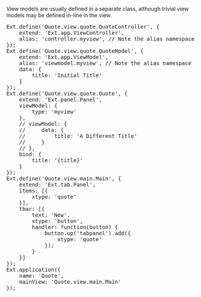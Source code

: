 View models are usually defined in a separate class, although trivial view models may be defined in-line in the view.

<pre class="runnable ">
Ext.define('Quote.view.quote.QuoteController', {
    extend: 'Ext.app.ViewController',
    alias: 'controller.myview', // Note the alias namespace
});
Ext.define('Quote.view.quote.QuoteModel', {
    extend: 'Ext.app.ViewModel',
    alias: 'viewmodel.myview', // Note the alias namespace
    data: {
        title: 'Initial Title'
    }
});
Ext.define('Quote.view.quote.Quote', {
    extend: 'Ext.panel.Panel',
    viewModel: {
        type: 'myview'
    },
    // viewModel: {
    //     data: {
    //         title: 'A Different Title'
    //     }
    // },
    bind: {
        title: '{title}'
    }
});
Ext.define('Quote.view.main.Main', {
    extend: 'Ext.tab.Panel',
    items: [{
        xtype: 'quote'
    }],
    tbar: [{
        text: 'New',
        xtype: 'button',
        handler: function(button) {
            button.up('tabpanel').add({
                xtype: 'quote'
            });
        }
    }]
});
Ext.application({
    name: 'Quote',
    mainView: 'Quote.view.main.Main'
});
</pre>
